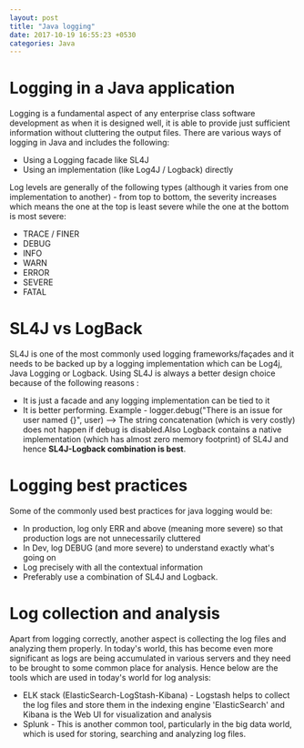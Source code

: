 ```yaml
---
layout: post
title: "Java logging"
date: 2017-10-19 16:55:23 +0530
categories: Java
---
```


# Logging in a Java application
Logging is a fundamental aspect of any enterprise class software development as when it is designed well, it is able to provide just sufficient information without cluttering the output files. There are various ways of logging in Java and includes the following:
* Using a Logging facade like SL4J
* Using an implementation (like Log4J / Logback) directly  

Log levels are generally of the following types (although it varies from one implementation to another) - from top to bottom, the severity increases which means the one at the top is least severe while the one at the bottom is most severe:
* TRACE / FINER
* DEBUG
* INFO
* WARN
* ERROR
* SEVERE
* FATAL


# SL4J vs LogBack
SL4J is one of the most commonly used logging frameworks/façades and it needs to be backed up by a logging implementation which can be Log4j, Java Logging or Logback. Using SL4J is always a better design choice because of the following reasons :
* It is just a facade and any logging implementation can be tied to it
* It is better performing. Example - logger.debug("There is an issue for user named {}", user) --> The string concatenation (which is very costly) does not happen if debug is disabled.Also Logback contains a native implementation (which has almost zero memory footprint) of SL4J and hence **SL4J-Logback combination is best**.

# Logging best practices
Some of the commonly used best practices for java logging would be:
* In production, log only ERR and above (meaning more severe) so that production logs are not unnecessarily cluttered
* In Dev, log DEBUG (and more severe) to understand exactly what's going on
* Log precisely with all the contextual information
* Preferably use a combination of SL4J and Logback.

# Log collection and analysis
Apart from logging correctly, another aspect is collecting the log files and analyzing them properly. In today's world, this has become even more significant as logs are being accumulated in various servers and they need to be brought to some common place for analysis.
Hence below are the tools which are used in today's world for log analysis: 
* ELK stack (ElasticSearch-LogStash-Kibana) - Logstash helps to collect the log files and store them in the indexing engine 'ElasticSearch' and Kibana is the Web UI for visualization and analysis
* Splunk - This is another common tool, particularly in the big data world, which is used for storing, searching and analyzing log files. 

